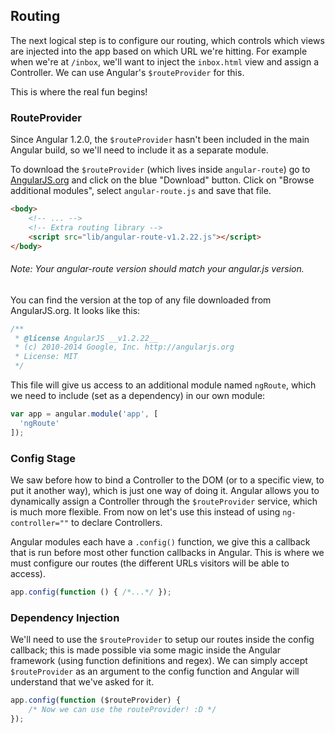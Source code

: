 ## Routing

The next logical step is to configure our routing, which controls which views are injected into the app based on which URL we're hitting. For example when we're at `/inbox`, we'll want to inject the `inbox.html` view and assign a Controller.  We can use Angular's `$routeProvider` for this.

This is where the real fun begins!

### RouteProvider

Since Angular 1.2.0, the `$routeProvider` hasn't been included in the main Angular build, so we'll need to include it as a separate module.


To download the `$routeProvider` (which lives inside `angular-route`) go to [AngularJS.org](https://angularjs.org/) and click on the blue "Download" button. Click on "Browse additional modules", select `angular-route.js` and save that file.


```html
<body>
    <!-- ... -->
    <!-- Extra routing library -->
    <script src="lib/angular-route-v1.2.22.js"></script>
</body>
```

###### Note: Your angular-route version should match your angular.js version.

You can find the version at the top of any file downloaded from AngularJS.org. It looks like this:

```js
/**
 * @license AngularJS __v1.2.22__
 * (c) 2010-2014 Google, Inc. http://angularjs.org
 * License: MIT
 */
```

This file will give us access to an additional module named `ngRoute`, which we need to include (set as a dependency) in our own module:

```js
var app = angular.module('app', [
  'ngRoute'
]);
```

### Config Stage

We saw before how to bind a Controller to the DOM (or to a specific view, to put it another way), which is just one way of doing it. Angular allows you to dynamically assign a Controller through the `$routeProvider` service, which is much more flexible. From now on let's use this instead of using `ng-controller=""` to declare Controllers.

Angular modules each have a `.config()` function, we give this a callback that is run before most other function callbacks in Angular.  This is where we must configure our routes (the different URLs visitors will be able to access).

```js
app.config(function () { /*...*/ });
```

### Dependency Injection

We'll need to use the `$routeProvider` to setup our routes inside the config callback; this is made possible via some magic inside the Angular framework (using function definitions and regex).  We can simply accept `$routeProvider` as an argument to the config function and Angular will understand that we've asked for it.

```js
app.config(function ($routeProvider) {
    /* Now we can use the routeProvider! :D */
});
```
